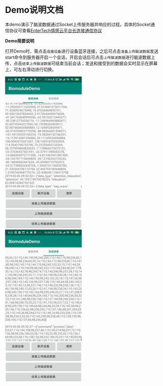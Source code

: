 # Demo说明文档

本demo演示了脑波数据通过Socket上传服务器并响应的过程。具体的Socket通信协议可查看[EnterTech情感云平台长连接通信协议](https://github.com/EnterTech/Enter-Biomodule-Demo-Android/blob/master/doc/EnterTech%E6%83%85%E6%84%9F%E4%BA%91%E5%B9%B3%E5%8F%B0%E9%95%BF%E8%BF%9E%E6%8E%A5%E9%80%9A%E4%BF%A1%E5%8D%8F%E8%AE%AE.md)

**Demo简要说明**

打开Demo时，需点击`连接设备`进行设备蓝牙连接，之后可点击`准备上传脑波数据`发送start命令到服务器开启一个会话，开启会话后可点击`上传脑波数据`进行脑波数据上传，点击`结束上传脑波数据`可结束当前会话；发送和接受到的数据会实时显示在屏幕上，可左右滑动进行切换。

<img src="https://github.com/EnterTech/Enter-Biomodule-Demo-Android/blob/master/doc/receive.png" width="50%" height="500px">

<img src="https://github.com/EnterTech/Enter-Biomodule-Demo-Android/blob/master/doc/send.png" width="50%" height="500px">